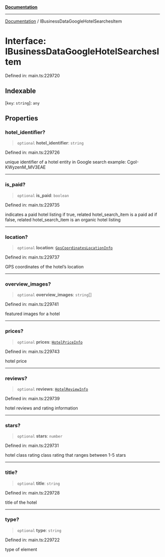 [**Documentation**](../README.md)

***

[Documentation](../README.md) / IBusinessDataGoogleHotelSearchesItem

# Interface: IBusinessDataGoogleHotelSearchesItem

Defined in: main.ts:229720

## Indexable

\[`key`: `string`\]: `any`

## Properties

### hotel\_identifier?

> `optional` **hotel\_identifier**: `string`

Defined in: main.ts:229726

unique identifier of a hotel entity in Google search
example:
CgoI-KWyzenM_MV3EAE

***

### is\_paid?

> `optional` **is\_paid**: `boolean`

Defined in: main.ts:229735

indicates a paid hotel listing
if true, related hotel_search_item is a paid ad
if false, related hotel_search_item is an organic hotel listing

***

### location?

> `optional` **location**: [`GpsCoordinatesLocationInfo`](../classes/GpsCoordinatesLocationInfo.md)

Defined in: main.ts:229737

GPS coordinates of the hotel’s location

***

### overview\_images?

> `optional` **overview\_images**: `string`[]

Defined in: main.ts:229741

featured images for a hotel

***

### prices?

> `optional` **prices**: [`HotelPriceInfo`](../classes/HotelPriceInfo.md)

Defined in: main.ts:229743

hotel price

***

### reviews?

> `optional` **reviews**: [`HotelReviewInfo`](../classes/HotelReviewInfo.md)

Defined in: main.ts:229739

hotel reviews and rating information

***

### stars?

> `optional` **stars**: `number`

Defined in: main.ts:229731

hotel class rating
class rating that ranges between 1-5 stars

***

### title?

> `optional` **title**: `string`

Defined in: main.ts:229728

title of the hotel

***

### type?

> `optional` **type**: `string`

Defined in: main.ts:229722

type of element
